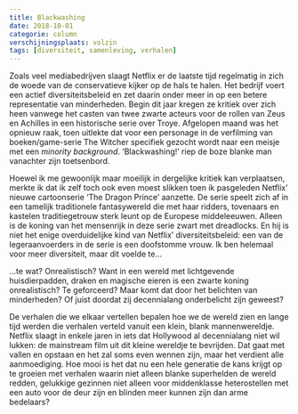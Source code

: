 ```yaml
---
title: Blackwashing
date: 2018-10-01
categorie: column
verschijningsplaats: volzin
tags: [diversiteit, samenleving, verhalen]
---
```


Zoals veel mediabedrijven slaagt Netflix er de laatste tijd  regelmatig in zich de woede van de conservatieve kijker op de hals te  halen. Het bedrijf voert een actief diversiteitsbeleid en zet daarin  onder meer in op een betere representatie van minderheden. Begin dit  jaar kregen ze kritiek over zich heen vanwege het casten van twee zwarte  acteurs voor de rollen van Zeus en Achilles in een historische serie  over Troye. Afgelopen maand was het opnieuw raak, toen uitlekte dat voor  een personage in de verfilming van boeken/game-serie The Witcher  specifiek gezocht wordt naar een meisje met een *minority background*. ‘Blackwashing!’ riep de boze blanke man vanachter zijn toetsenbord.

Hoewel ik me gewoonlijk maar moeilijk in dergelijke kritiek kan  verplaatsen, merkte ik dat ik zelf toch ook even moest slikken toen ik  pasgeleden Netflix’ nieuwe cartoonserie ‘The Dragon Prince’ aanzette. De  serie speelt zich af in een tamelijk traditionele fantasywereld die met  haar ridders, tovenaars en kastelen traditiegetrouw sterk leunt op de  Europese middeleeuwen. Alleen is de koning van het mensenrijk in deze  serie zwart met dreadlocks. En hij is niet het enige overduidelijke kind  van Netflix’ diversiteitsbeleid: een van de legeraanvoerders in de  serie is een doofstomme vrouw. Ik ben helemaal voor meer diversiteit,  maar dit voelde te…

…te wat? Onrealistisch? Want in een wereld met lichtgevende  huisdierpadden, draken en magische eieren is een zwarte koning  onrealistisch? Te geforceerd? Maar komt dat door het belichten van  minderheden? Of juist doordat zij decennialang onderbelicht zijn  geweest?

De verhalen die we elkaar vertellen bepalen hoe we de wereld zien en  lange tijd werden die verhalen verteld vanuit een klein, blank  mannenwereldje. Netflix slaagt in enkele jaren in iets dat Hollywood al  decennialang niet wil lukken: de mainstream film uit dit kleine wereldje  te bevrijden. Dat gaat met vallen en opstaan en het zal soms even  wennen zijn, maar het verdient alle aanmoediging. Hoe mooi is het dat nu  een hele generatie de kans krijgt op te groeien met verhalen waarin  niet alleen blanke superhelden de wereld redden, gelukkige gezinnen niet  alleen voor middenklasse heterostellen met een auto voor de deur zijn  en blinden meer kunnen zijn dan arme bedelaars?